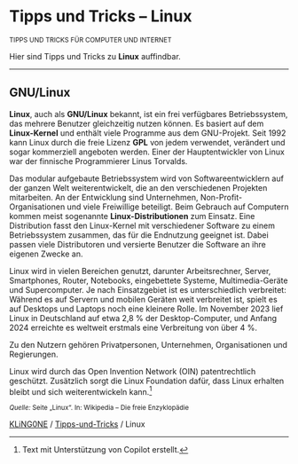 # Tipps und Tricks&nbsp;– Linux

<small>TIPPS UND TRICKS FÜR COMPUTER UND INTERNET</small>

Hier sind Tipps und Tricks zu **Linux** auffindbar.

---

## GNU/Linux

**Linux**, auch als **GNU/Linux** bekannt, ist ein frei verfügbares Betriebssystem, das mehrere Benutzer gleichzeitig nutzen können. Es basiert auf dem **Linux-Kernel** und enthält viele Programme aus dem GNU-Projekt. Seit 1992 kann Linux durch die freie Lizenz **GPL** von jedem verwendet, verändert und sogar kommerziell angeboten werden. Einer der Hauptentwickler von Linux war der finnische Programmierer Linus Torvalds.

Das modular aufgebaute Betriebssystem wird von Softwareentwicklern auf der ganzen Welt weiterentwickelt, die an den verschiedenen Projekten mitarbeiten. An der Entwicklung sind Unternehmen, Non-Profit-Organisationen und viele Freiwillige beteiligt. Beim Gebrauch auf Computern kommen meist sogenannte **Linux-Distributionen** zum Einsatz. Eine Distribution fasst den Linux-Kernel mit verschiedener Software zu einem Betriebssystem zusammen, das für die Endnutzung geeignet ist. Dabei passen viele Distributoren und versierte Benutzer die Software an ihre eigenen Zwecke an.

Linux wird in vielen Bereichen genutzt, darunter Arbeitsrechner, Server, Smartphones, Router, Notebooks, eingebettete Systeme, Multimedia-Geräte und Supercomputer. Je nach Einsatzgebiet ist es unterschiedlich verbreitet: Während es auf Servern und mobilen Geräten weit verbreitet ist, spielt es auf Desktops und Laptops noch eine kleinere Rolle. Im November 2023 lief Linux in Deutschland auf etwa 2,8 % der Desktop-Computer, und Anfang 2024 erreichte es weltweit erstmals eine Verbreitung von über 4 %.

Zu den Nutzern gehören Privatpersonen, Unternehmen, Organisationen und Regierungen.

Linux wird durch das Open Invention Network (OIN) patentrechtlich geschützt. Zusätzlich sorgt die Linux Foundation dafür, dass Linux erhalten bleibt und sich weiterentwickeln kann.[^1]

[^1]: Text mit Unterstützung von Copilot erstellt.

<sub>_Quelle:_ Seite „Linux“. In: Wikipedia – Die freie Enzyklopädie</sub>

[KLiNG0NE](https://github.com/KLiNG0NE) / [Tipps-und-Tricks](https://github.com/KLiNG0NE/Tipps-und-Tricks/) / Linux
